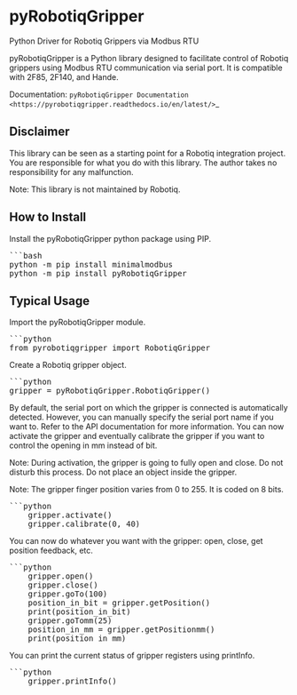 pyRobotiqGripper
=================

Python Driver for Robotiq Grippers via Modbus RTU

pyRobotiqGripper is a Python library designed to facilitate control of Robotiq grippers using Modbus RTU communication via serial port.
It is compatible with 2F85, 2F140, and Hande.

Documentation: `pyRobotiqGripper Documentation <https://pyrobotiqgripper.readthedocs.io/en/latest/>`_

## Disclaimer

This library can be seen as a starting point for a Robotiq integration project.
You are responsible for what you do with this library.
The author takes no responsibility for any malfunction.

Note: This library is not maintained by Robotiq.

## How to Install

Install the pyRobotiqGripper python package using PIP.

<pre lang="markdown">
```bash
python -m pip install minimalmodbus
python -m pip install pyRobotiqGripper
</pre>

## Typical Usage

Import the pyRobotiqGripper module.
<pre lang="markdown">
```python
from pyrobotiqgripper import RobotiqGripper
</pre>
Create a Robotiq gripper object.

<pre lang="markdown">
```python
gripper = pyRobotiqGripper.RobotiqGripper()
</pre>
By default, the serial port on which the gripper is connected is automatically detected. However, you can manually specify the serial port name if you want to. Refer to the API documentation for more information.
You can now activate the gripper and eventually calibrate the gripper if you want to control the opening in mm instead of bit.

Note: During activation, the gripper is going to fully open and close. Do not disturb this process. Do not place an object inside the gripper.

Note: The gripper finger position varies from 0 to 255. It is coded on 8 bits.

<pre lang="markdown">
```python
    gripper.activate()
    gripper.calibrate(0, 40)
</pre>
You can now do whatever you want with the gripper: open, close, get position feedback, etc.
<pre lang="markdown">
```python
    gripper.open()
    gripper.close()
    gripper.goTo(100)
    position_in_bit = gripper.getPosition()
    print(position_in_bit)
    gripper.goTomm(25)
    position_in_mm = gripper.getPositionmm()
    print(position_in_mm)
</pre>

You can print the current status of gripper registers using printInfo.
<pre lang="markdown">
```python
    gripper.printInfo()
</pre>
